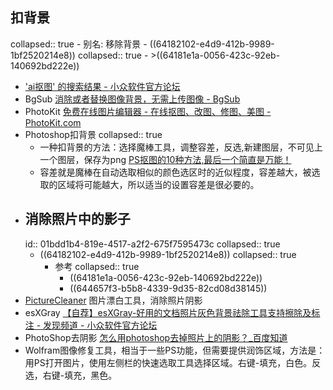 ## 扣背景
collapsed:: true
	- 别名: 移除背景
	- ((64182102-e4d9-412b-9989-1bf2520214e8))
	  collapsed:: true
		- >((64181e1a-0056-423c-92eb-140692bd222e))
- ['ai抠图' 的搜索结果 - 小众软件官方论坛](https://meta.appinn.net/search?q=ai%E6%8A%A0%E5%9B%BE)
- BgSub [消除或者替换图像背景，无需上传图像 - BgSub](https://bgsub.cn/)
- PhotoKit [免费在线图片编辑器 - 在线抠图、改图、修图、美图 - PhotoKit.com](https://photokit.com/?lang=zh)
- Photoshop扣背景
  collapsed:: true
	- 一种扣背景的方法：选择魔棒工具，调整容差，反选,新建图层，不可见上一个图层，保存为png [PS抠图的10种方法,最后一个简直是万能！](https://www.sohu.com/a/139276480_699485)
	- 容差就是魔棒在自动选取相似的颜色选区时的近似程度，容差越大，被选取的区域将可能越大，所以适当的设置容差是很必要的。
- ## 消除照片中的影子
  id:: 01bdd1b4-819e-4517-a2f2-675f7595473c
  collapsed:: true
	- ((64182102-e4d9-412b-9989-1bf2520214e8))
	  collapsed:: true
		- 参考
		  collapsed:: true
			- ((64181e1a-0056-423c-92eb-140692bd222e))
			- ((644657f3-b5b8-4339-9d35-82cd08d38145))
- [PictureCleaner](https://www.cnblogs.com/Charltsing/p/PictureCleaner.html) 图片漂白工具，消除照片阴影
- esXGray [【自荐】esXGray-好用的文档照片灰色背景祛除工具支持擦除及标注 - 发现频道 - 小众软件官方论坛](https://meta.appinn.net/t/topic/28568)
- PhotoShop去阴影 [怎么用photoshop去掉照片上的阴影？_百度知道](https://zhidao.baidu.com/question/584005843.html?qbl=relate_question_2&word=%C5%C4%D6%A4%BC%FE%D5%D5%D3%D0%D2%F5%D3%B0)
- Wolfram图像修复工具，相当于一些PS功能，但需要提供润饰区域，方法是：用PS打开图片，使用左侧栏的快速选取工具选择区域。右键-填充，白色。反选，右键-填充，黑色。